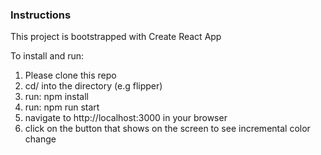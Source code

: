 ### Instructions

This project is bootstrapped with Create React App

To install and run:

1. Please clone this repo
2. cd/ into the directory (e.g flipper)
3. run: npm install
4. run: npm run start
5. navigate to http://localhost:3000 in your browser
6. click on the button that shows on the screen to see incremental color change

